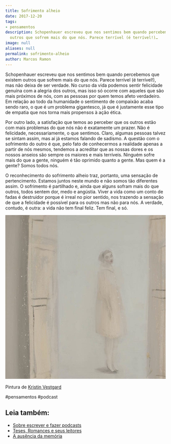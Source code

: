 ```yaml
---
title: Sofrimento alheio
date: 2017-12-20
tags:
- pensamentos
description: Schopenhauer escreveu que nos sentimos bem quando percebemos que existem
  outros que sofrem mais do que nós. Parece terrível (é terrível!)…
image: null
aliases: null
permalink: sofrimento-alheio
author: Marcos Ramon
---
```

Schopenhauer escreveu que nos sentimos bem quando percebemos que existem outros que sofrem mais do que nós. Parece terrível (é terrível!), mas não deixa de ser verdade. No curso da vida podemos sentir felicidade genuína com a alegria dos outros, mas isso só ocorre com aqueles que são mais próximos de nós, com as pessoas por quem temos afeto verdadeiro. Em relação ao todo da humanidade o sentimento de compaixão acaba sendo raro, o que é um problema gigantesco, já que é justamente esse tipo de empatia que nos torna mais propensos à ação ética.

Por outro lado, a satisfação que temos ao perceber que os outros estão com mais problemas do que nós não é exatamente um prazer. Não é felicidade, necessariamente, o que sentimos. Claro, algumas pessoas talvez se sintam assim, mas aí já estamos falando de sadismo. A questão com o sofrimento do outro é que, pelo fato de conhecermos a realidade apenas a partir de nós mesmos, tendemos a acreditar que as nossas dores e os nossos anseios são sempre os maiores e mais terríveis. Ninguém sofre mais do que a gente, ninguém é tão oprimido quanto a gente. Mas quem é a gente? Somos todos nós.

O reconhecimento do sofrimento alheio traz, portanto, uma sensação de pertencimento. Estamos juntos neste mundo e não somos tão diferentes assim. O sofrimento é partilhado e, ainda que alguns sofram mais do que outros, todos sentem dor, medo e angústia. Viver a vida como um conto de fadas é destruidor porque é irreal no pior sentido, nos trazendo a sensação de que a felicidade é possível para os outros mas não para nós. A verdade, contudo, é outra: a vida não tem final feliz. Tem final, e só.

<img src="/assets/img/sofrimento-alheio-medium.jpeg">

Pintura de [Kristin Vestgard](http://www.kristinvestgard.com/paintings.html)


#pensamentos #podcast<div class="leia-tambem" markdown="1">
## Leia também:

- <a href="/sobre-escrever-e-fazer-podcasts">Sobre escrever e fazer podcasts</a>
- <a href="/teses-romances-e-seus-leitores">Teses, Romances e seus leitores</a>
- <a href="/a-ausencia-da-memoria">A ausência da memória</a>
</div>